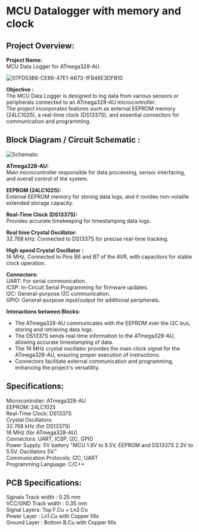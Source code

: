 # MCU Datalogger with memory and clock


## Project Overview: 
**Project Name:**  
MCU Data Logger for ATmega328-AU  
  
  
![07FD53B6-CE86-47E1-A673-1FB48E3DFB10](https://github.com/DevMajed/Dattalogger_Board/assets/66625688/db87df5f-a7b5-4126-9f52-43b864b4d0c5) 
  
  
**Objective :**  
The MCU Data Logger is designed to log data from various sensors or peripherals connected to an ATmega328-AU microcontroller.  
The project incorporates features such as external EEPROM memory (24LC1025), a real-time clock (DS1337S), and essential connectors for communication and programming.


## Block Diagram / Circuit Schematic :

![Schematic](https://github.com/DevMajed/Dattalogger_Board/assets/66625688/9fec3444-7fc9-431f-9d06-08b488d1c6a3)


**ATmega328-AU:**  
Main microcontroller responsible for data processing, sensor interfacing, and overall control of the system.

**EEPROM (24LC1025):**  
External EEPROM memory for storing data logs, and it rovides non-volatile extended storage capacity.

**Real-Time Clock (DS1337S):**  
Provides accurate timekeeping for timestamping data logs.

**Real time Crystal Oscillator:**  
32.768 kHz: Connected to DS1337S for precise real-time tracking.

**High speed Crystal Oscillator :**  
16 MHz, Connected to Pins B6 and B7 of the AVR, with capacitors for stable clock operation.

**Connectors:**  
UART: For serial communication.  
ICSP: In-Circuit Serial Programming for firmware updates.  
I2C: General-purpose I2C communication.  
GPIO: General-purpose input/output for additional peripherals.  

**Interactions between Blocks:**  
* The ATmega328-AU communicates with the EEPROM over the I2C bus, storing and retrieving data logs.  
* The DS1337S sends real-time information to the ATmega328-AU, allowing accurate timestamping of data.  
* The 16 MHz crystal oscillator provides the main clock signal for the ATmega328-AU, ensuring proper execution of instructions.  
* Connectors facilitate external communication and programming, enhancing the project's versatility.  

## Specifications:  
Microcontroller: ATmega328-AU  
EEPROM: 24LC1025  
Real-Time Clock: DS1337S  
Crystal Oscillators:  
32.768 kHz (for DS1337S)  
16 MHz (for ATmega328-AU)  
Connectors: UART, ICSP, I2C, GPIO  
Power Supply: 5V battery "MCU 1.8V to 5.5V, EEPROM and DS1337S 2.3V to 5.5V. Oscillators 5V."  
Communication Protocols: I2C, UART  
Programming Language: C/C++  

## PCB Specifications:  
Sginals Track width : 0.25 mm  
VCC/GND Track width : 0.35 mm  
Signal Layers: Top F.Cu + Ln2.Cu  
Power Layer  : Ln1.Cu with Copper fills  
Ground Layer : Bottom B.Cu with Copper fills
